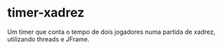 # timer-xadrez
Um timer que conta o tempo de dois jogadores numa partida de xadrez, utilizando threads e JFrame. 

